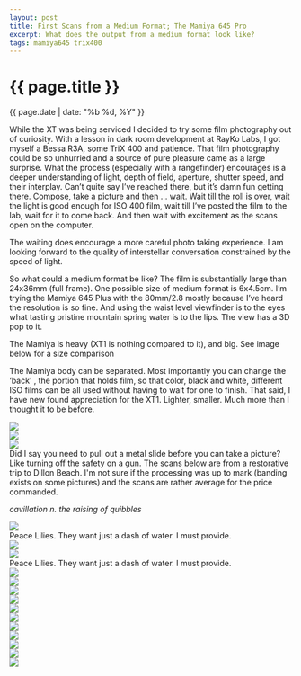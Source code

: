 ```yaml
---
layout: post
title: First Scans from a Medium Format; The Mamiya 645 Pro
excerpt: What does the output from a medium format look like?
tags: mamiya645 trix400
---
```


{{ page.title }}
================
<div class="pdate"> {{ page.date | date: "%b %d, %Y" }} </div>

While the XT was being serviced I decided to try some film photography out of
curiosity. With a lesson in dark room development at RayKo Labs, I got myself a
Bessa R3A, some TriX 400 and patience. That film photography could be so
unhurried and a source of pure pleasure came as a large surprise. What the
process (especially with a rangefinder) encourages is a deeper understanding of
light, depth of field, aperture, shutter speed, and their interplay. Can’t quite
say I’ve reached there, but it’s damn fun getting there. Compose, take a picture
and then … wait. Wait till the roll is over, wait the light is good enough for
ISO 400 film, wait till I’ve posted the film to the lab, wait for it to come
back.  And then wait with excitement as the scans open on the computer.

The waiting does encourage a more careful photo taking experience. I am looking
forward to the quality of interstellar conversation constrained by the speed of
light.

So what could a medium format be like? The film is substantially large than
24x36mm (full frame). One possible size of medium format is 6x4.5cm. I’m trying
the Mamiya 645 Plus with the 80mm/2.8 mostly because I’ve heard the resolution
is so fine. And using the waist level viewfinder is to the eyes what tasting
pristine mountain spring water is to the lips.  The view has a 3D pop to it.

The Mamiya is heavy (XT1 is nothing compared to it), and big. See image below
for a size comparison

<!--  ![Comparison of XT1 and Mamiya 645 Pro]({{ site.url }}/images/photos/mamiya1/compare.jpg) -->
 
The Mamiya body can be separated.  Most importantly you can change the ‘back’ , the portion that holds film, so that color, black and white, different ISO films can be all used without having to wait for one to finish. That said, I have new found appreciation for the XT1. Lighter, smaller. Much more than I thought it to be before. 

<div style="max-width:1200px;margin:0;padding:0;">
<div id="demo5" class="flex-images">

<div class="item" data-w="275" data-h="200">
<!-- <div class="img" style="overflow:visible;bottom: 25px;"><img src="{{ site.url }}/images/blank.gif" data-src="{{	site.url }}/images/photos/mamiya1/DSCF0061.jpg" > </div> -->
<div class="img"><img src="{{ site.url }}/images/blank.gif" data-src="{{	site.url }}/images/photos/mamiya1/DSCF0061.jpg" > </div>
</div>

<div class="item" data-w="275" data-h="200">
<div class="img"><img src="{{ site.url }}/images/blank.gif" data-src="{{ site.url }}/images/photos/mamiya1/DSCF0062.jpg"></div>
</div>


<div class="item" data-w="275" data-h="200">
<div class="img"><img src="{{ site.url }}/images/blank.gif" data-src="{{ site.url }}/images/photos/mamiya1/compare.jpg"> </div>
<!-- <div class="bottom"/div> -->
</div>

</div> </div> Did I say you need to pull out a metal slide before you can take a
picture? Like turning off the safety on a gun. The scans below are from a
restorative trip to Dillon Beach. I'm not sure if the processing was up to mark
(banding exists on some pictures) and the scans are rather average for the price
commanded.

*cavillation n. the raising of quibbles*


<div style="max-width:1200px;margin:0;padding:0;"> <div id="demo4"
class="flex-images">

<div class="item" data-w="1092" data-h="800">
	<div class="img" style="overflow:visible;bottom: 25px;">
		<img src="{{ site.url }}/images/blank.gif" data-src="{{	site.url }}/images/photos/mamiya1/27060001-2.jpg">
    </div>
	<div class="bottom"> Peace Lilies. They want just a dash of water. I must provide.</div>
</div>
<div class="item" data-w="1092" data-h="800">
	<div class="img"><img src="{{ site.url }}/images/blank.gif" data-src="{{ site.url }}/images/photos/mamiya1/27060002.jpg"></div>
</div>
<div class="item" data-w="1092" data-h="800">
	<div class="img"><img src="{{ site.url }}/images/blank.gif" data-src="{{ site.url }}/images/photos/mamiya1/27060003.jpg"></div>
	<div class='bottom'>Peace Lilies. They want just a dash of water. I must provide.</div>
</div>
<div class="item" data-w="1092" data-h="800">
	<div class="img"><img src="{{ site.url }}/images/blank.gif" data-src="{{ site.url }}/images/photos/mamiya1/27060004-2.jpg"></div>
</div>
<div class="item" data-w="1092" data-h="800">
	<div class="img"><img src="{{ site.url }}/images/blank.gif" data-src="{{ site.url }}/images/photos/mamiya1/27060005.jpg"></div>
</div>
<div class="item" data-w="1092" data-h="800">
	<div class="img"><img src="{{ site.url }}/images/blank.gif" data-src="{{ site.url }}/images/photos/mamiya1/27060006.jpg"></div>
</div>
<div class="item" data-w="1092" data-h="800">
	<div class="img"><img src="{{ site.url }}/images/blank.gif" data-src="{{ site.url }}/images/photos/mamiya1/27060007.jpg"></div>
</div>
<div class="item" data-w="1092" data-h="800">
	<div class="img"><img src="{{ site.url }}/images/blank.gif" data-src="{{ site.url }}/images/photos/mamiya1/27060008.jpg"></div>
</div>
<div class="item" data-w="1092" data-h="800">
	<div class="img"><img src="{{ site.url }}/images/blank.gif" data-src="{{ site.url }}/images/photos/mamiya1/27060009.jpg"></div>
</div>
<div class="item" data-w="1092" data-h="800">
	<div class="img"><img src="{{ site.url }}/images/blank.gif" data-src="{{ site.url }}/images/photos/mamiya1/27060010.jpg"></div>
</div>
<div class="item" data-w="1092" data-h="800">
	<div class="img"><img src="{{ site.url }}/images/blank.gif" data-src="{{ site.url }}/images/photos/mamiya1/27060012.jpg"></div>
</div>
<div class="item" data-w="1092" data-h="800">
	<div class="img"><img src="{{ site.url }}/images/blank.gif" data-src="{{ site.url }}/images/photos/mamiya1/27060013.jpg"></div>
</div>
<div class="item" data-w="1092" data-h="800">
	<div class="img"><img src="{{ site.url }}/images/blank.gif" data-src="{{ site.url }}/images/photos/mamiya1/27060014.jpg"></div>
</div>
<div class="item" data-w="1092" data-h="800">
	<div class="img"><img src="{{ site.url }}/images/blank.gif" data-src="{{ site.url }}/images/photos/mamiya1/27060015.jpg"></div>
</div>

</div>
</div>

<script>
$('#demo4').flexImages({ rowHeight:800 , truncate: 0});
$('#demo5').flexImages({ rowHeight:200 , truncate: 0});
</script>



